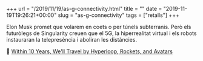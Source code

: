 +++
url = "/2019/11/19/as-g-connectivity.html"
title = ""
date = "2019-11-19T19:26:21+00:00"
slug = "as-g-connectivity"
tags = ["retalls"]
+++

Elon Musk promet que volarem en coets o per túnels subterranis. Però els futuròlegs de Singularity creuen que el 5G, la hiperrealitat virtual i els robots instauraran la telepresència i aboliran les distàncies.

📎 <a href="https://singularityhub.com/2019/11/15/within-10-years-well-travel-by-hyperloop-rockets-and-avatars/">Within 10 Years, We'll Travel by Hyperloop, Rockets, and Avatars</a>
